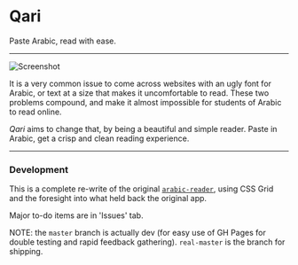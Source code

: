 # Qari
Paste Arabic, read with ease. 

----

![Screenshot](https://i.imgur.com/GEkzKcu.png)

It is a very common issue to come across websites with an ugly font for Arabic, or text at a size that makes it uncomfortable to read. These two problems compound, and make it almost impossible for students of Arabic to read online.

*Qari* aims to change that, by being a beautiful and simple reader. Paste in Arabic, get a crisp and clean reading experience.

----
### Development
This is a complete re-write of the original [`arabic-reader`](https://github.com/awrad-app/arabic-reader), using CSS Grid and the foresight into what held back the original app.

Major to-do items are in 'Issues' tab.

NOTE: the `master` branch is actually dev (for easy use of GH Pages for double testing and rapid feedback gathering). `real-master` is the branch for shipping.
